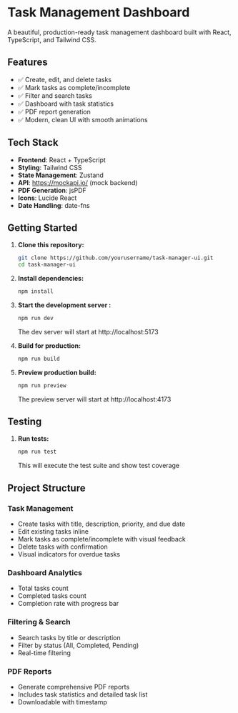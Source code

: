 # Task Management Dashboard

A beautiful, production-ready task management dashboard built with React, TypeScript, and Tailwind CSS.

## Features

- ✅ Create, edit, and delete tasks
- ✅ Mark tasks as complete/incomplete
- ✅ Filter and search tasks
- ✅ Dashboard with task statistics
- ✅ PDF report generation
- ✅ Modern, clean UI with smooth animations

## Tech Stack

- **Frontend**: React  + TypeScript
- **Styling**: Tailwind CSS
- **State Management**: Zustand
- **API**: https://mockapi.io/ (mock backend)
- **PDF Generation**: jsPDF
- **Icons**: Lucide React
- **Date Handling**: date-fns

## Getting Started

1. **Clone this repository:**
   ```bash
   git clone https://github.com/yourusername/task-manager-ui.git
   cd task-manager-ui
   ```


2. **Install dependencies:**
   ```bash
   npm install
   ```

3. **Start the development server :**
   ```bash
   npm run dev
   ```

   The dev server will start at http://localhost:5173
4. **Build for production:**
   ```bash
   npm run build
   ```

5. **Preview production build:**
   ```bash
   npm run preview
   ```

   The preview server will start at http://localhost:4173

   

## Testing

1. **Run tests:**
   ```bash
   npm run test
   ```

   This will execute the test suite and show test coverage

## Project Structure








### Task Management
- Create tasks with title, description, priority, and due date
- Edit existing tasks inline
- Mark tasks as complete/incomplete with visual feedback
- Delete tasks with confirmation
- Visual indicators for overdue tasks

### Dashboard Analytics
- Total tasks count
- Completed  tasks count
- Completion rate with progress bar

### Filtering & Search
- Search tasks by title or description
- Filter by status (All, Completed, Pending)
- Real-time filtering

### PDF Reports
- Generate comprehensive PDF reports
- Includes task statistics and detailed task list
- Downloadable with timestamp




